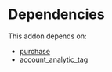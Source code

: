 # Dependencies

This addon depends on:

- [purchase](https://github.com/bringout/oca-ocb-core/tree/156bd325ef4782b980ca23175711c453db07528e/odoo-bringout-oca-ocb-purchase)
- [account_analytic_tag](https://github.com/bringout/oca-financial)

